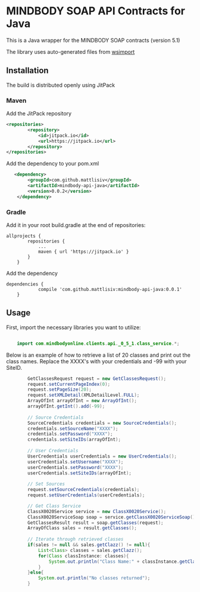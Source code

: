 # MINDBODY SOAP API Contracts for Java

This is a Java wrapper for the MINDBODY SOAP contracts (version 5.1)

The library uses auto-generated files from [wsimport]('https://docs.oracle.com/javase/7/docs/technotes/tools/share/wsimport.html')

## Installation

The build is distributed openly using JitPack

### Maven


Add the JitPack repository

```xml
<repositories>
		<repository>
		    <id>jitpack.io</id>
		    <url>https://jitpack.io</url>
		</repository>
</repositories>
```

Add the dependency to your pom.xml

```xml
   <dependency>
   	    <groupId>com.github.mattlisiv</groupId>
   	    <artifactId>mindbody-api-java</artifactId>
   	    <version>0.0.2</version>
   	</dependency>
```

### Gradle

Add it in your root build.gradle at the end of repositories:

```
allprojects {
		repositories {
			...
			maven { url 'https://jitpack.io' }
		}
	}
```

Add the dependency

```
dependencies {
	        compile 'com.github.mattlisiv:mindbody-api-java:0.0.1'
	}
```

## Usage


First, import the necessary libraries you want to utilize:

```java

    import com.mindbodyonline.clients.api._0_5_1.class_service.*;
```


Below is an example of how to retrieve a list of 20 classes and print out the class names.
Replace the XXXX's with your credentials and -99 with your SiteID.

```java
        GetClassesRequest request = new GetClassesRequest();
        request.setCurrentPageIndex(0);
        request.setPageSize(20);
        request.setXMLDetail(XMLDetailLevel.FULL);
        ArrayOfInt arrayOfInt = new ArrayOfInt();
        arrayOfInt.getInt().add(-99);
        
        // Source Credentials
        SourceCredentials credentials = new SourceCredentials();
        credentials.setSourceName("XXXX");
        credentials.setPassword("XXXX");
        credentials.setSiteIDs(arrayOfInt);
        
        // User Credentials
        UserCredentials userCredentials = new UserCredentials();
        userCredentials.setUsername("XXXX");
        userCredentials.setPassword("XXXX");
        userCredentials.setSiteIDs(arrayOfInt);
        
        // Set Sources
        request.setSourceCredentials(credentials);
        request.setUserCredentials(userCredentials);

        // Get Class Service
        ClassX0020Service service = new ClassX0020Service();
        ClassX0020ServiceSoap soap = service.getClassX0020ServiceSoap();
        GetClassesResult result = soap.getClasses(request);
        ArrayOfClass sales = result.getClasses();
        
        // Iterate through retrieved classes
        if(sales != null && sales.getClazz() != null){
            List<Class> classes = sales.getClazz();
            for(Class classInstance: classes){
                System.out.println("Class Name:" + classInstance.getClassDescription().getName());
            }
        }else{
            System.out.println("No classes returned");
        }
```


